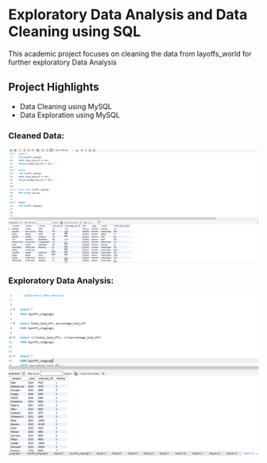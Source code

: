 # Exploratory Data Analysis and Data Cleaning using SQL
This academic project focuses on cleaning the data from layoffs_world for further exploratory Data Analysis
## Project Highlights
- Data Cleaning using MySQL
- Data Exploration using MySQL
### Cleaned Data:
![Data Cleaned](https://github.com/Rishi0581/SQL_Project/blob/e6742d4d7474299369a0473b2d930fa2f6543219/Data%20Cleaning.PNG)
### Exploratory Data Analysis:
![EDA](https://github.com/Rishi0581/SQL_Project/blob/af8028268fbf075f0b4566b56b33ad58d5d132f6/EDA.PNG)
